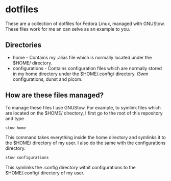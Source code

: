 # dotfiles
These are a collection of dotfiles for Fedora Linux, managed with GNUStow. These files work for me an can selve as an example to you.
## Directories
* home - Contains my .alias file which is normally located under the $HOME/ directory.
* configurations - Contains configuration files which are normally stored in my home directory under the $HOME/.config/ directory. i3wm configurations, dunst and picom.
## How are these files managed?
To manage these files I use GNUStow.
For example, to symlink files which are located on the $HOME/ directory, I first go to the root of this repository and type
```bash
stow home
```
This command takes everything inside the home directory and symlinks it to the $HOME/ directory of my user.
I also do the same with the configurations directory.
```bash
stow configurations
```
This symlinks the .config directory withit configurations to the $HOME/.config/ directory of my user.
